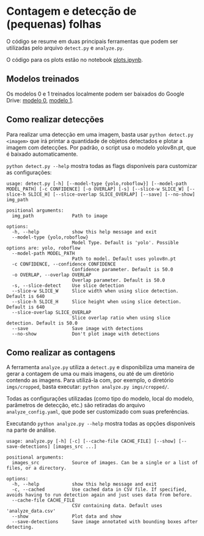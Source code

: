 # Contagem e detecção de (pequenas) folhas

O código se resume em duas principais ferramentas que podem ser utilizadas pelo arquivo `detect.py` e `analyze.py`.

O código para os plots estão no notebook [plots.ipynb](https://github.com/juliokscesar/scg-leaf-count/blob/main/plots.ipynb).

## Modelos treinados

Os modelos 0 e 1 treinados localmente podem ser baixados do Google Drive: [modelo 0](https://drive.google.com/file/d/10U50eUNqP-LpBuxqq1WpyzLIWs4GUl9I/view?usp=sharing), [modelo 1](https://drive.google.com/file/d/1OhsZ5W90XB8MN7q7lssfM8Wml5X6aT18/view?usp=sharing).

## Como realizar detecções

Para realizar uma detecção em uma imagem, basta usar `python detect.py <imagem>` que irá printar a quantidade de objetos detectados e plotar a imagem com detecções. Por padrão, o script usa o modelo yolov8n.pt, que é baixado automaticamente.

`python detect.py --help` mostra todas as flags disponíveis para customizar as configurações:

```
usage: detect.py [-h] [--model-type {yolo,roboflow}] [--model-path MODEL_PATH] [-c CONFIDENCE] [-o OVERLAP] [-s] [--slice-w SLICE_W] [--slice-h SLICE_H] [--slice-overlap SLICE_OVERLAP] [--save] [--no-show] img_path

positional arguments:
  img_path              Path to image

options:
  -h, --help            show this help message and exit
  --model-type {yolo,roboflow}
                        Model Type. Default is 'yolo'. Possible options are: yolo, roboflow
  --model-path MODEL_PATH
                        Path to model. Default uses yolov8n.pt
  -c CONFIDENCE, --confidence CONFIDENCE
                        Confidence parameter. Default is 50.0
  -o OVERLAP, --overlap OVERLAP
                        Overlap parameter. Default is 50.0
  -s, --slice-detect    Use slice detection
  --slice-w SLICE_W     Slice width when using slice detection. Default is 640
  --slice-h SLICE_H     Slice height when using slice detection. Default is 640
  --slice-overlap SLICE_OVERLAP
                        Slice overlap ratio when using slice detection. Default is 50.0
  --save                Save image with detections
  --no-show             Don't plot image with detections
```

## Como realizar as contagens

A ferramenta `analyze.py` utiliza a `detect.py` e disponibiliza uma maneira de gerar a contagem de uma ou mais imagens, ou até de um diretório contendo as imagens. Para utilizá-la com, por exemplo, o diretório `imgs/cropped`, basta executar: `python analyze.py imgs/cropped/`.

Todas as configurações utilizadas (como tipo do modelo, local do modelo, parâmetros de detecção, etc.) são retiradas do arquivo `analyze_config.yaml`, que pode ser customizado com suas preferências.

Executando `python analyze.py --help` mostra todas as opções disponíveis na parte de análise.

```
usage: analyze.py [-h] [-c] [--cache-file CACHE_FILE] [--show] [--save-detections] [images_src ...]

positional arguments:
  images_src            Source of images. Can be a single or a list of files, or a directory.

options:
  -h, --help            show this help message and exit
  -c, --cached          Use cached data in CSV file. If specified, avoids having to run detection again and just uses data from before.
  --cache-file CACHE_FILE
                        CSV containing data. Default uses 'analyze_data.csv'
  --show                Plot data and show
  --save-detections     Save image annotated with bounding boxes after detecting.
```

